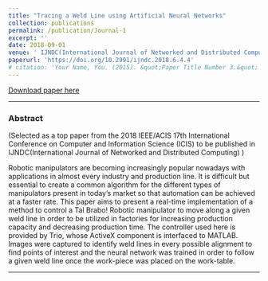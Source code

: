 ```yaml
---
title: "Tracing a Weld Line using Artificial Neural Networks"
collection: publications
permalink: /publication/Journal-1
excerpt: ''
date: 2018-09-01
venue: ' IJNDC(International Journal of Networked and Distributed Computing)'
paperurl: 'https://doi.org/10.2991/ijndc.2018.6.4.4'
# citation: 'Your Name, You. (2015). &quot;Paper Title Number 3.&quot; <i>Journal 1</i>. 1(3).'
---
```



[Download paper here](https://doi.org/10.2991/ijndc.2018.6.4.4)

---

### Abstract

(Selected as a top paper from the  2018 IEEE/ACIS 17th International Conference on Computer and Information Science (ICIS) to be published in IJNDC(International Journal of Networked and Distributed Computing) )


Robotic manipulators are becoming increasingly popular nowadays with applications in almost every industry and production line. It is difficult but essential to create a common algorithm for the different types of manipulators present in today’s market so that automation can be achieved at a faster rate. This paper aims to present a real-time implementation of a method to control a Tal Brabo! Robotic manipulator to move along a given weld line in order to be utilized in factories for increasing production capacity and decreasing production time. The controller used here is provided by Trio, whose ActiveX component is interfaced to MATLAB. Images were captured to identify weld lines in every possible alignment to find points of interest and the neural network was trained in order to follow a given weld line once the work-piece was placed on the work-table.


---